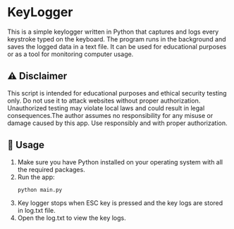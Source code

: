 # KeyLogger

This is a simple keylogger written in Python that captures and logs every keystroke typed on the keyboard. The program runs in the background and saves the logged data in a text file. It can be used for educational purposes or as a tool for monitoring computer usage.

## ⚠️ Disclaimer
This script is intended for educational purposes and ethical security testing only. Do not use it to attack websites without proper authorization. Unauthorized testing may violate local laws and could result in legal consequences.The author assumes no responsibility for any misuse or damage caused by this app. Use responsibly and with proper authorization.

## 🚀 Usage

1. Make sure you have Python installed on your operating system with all the required packages.
2. Run the app:
   ```bash
   python main.py
   ```
3. Key logger stops when ESC key is pressed and the key logs are stored in log.txt file.
4. Open the log.txt to view the key logs.
